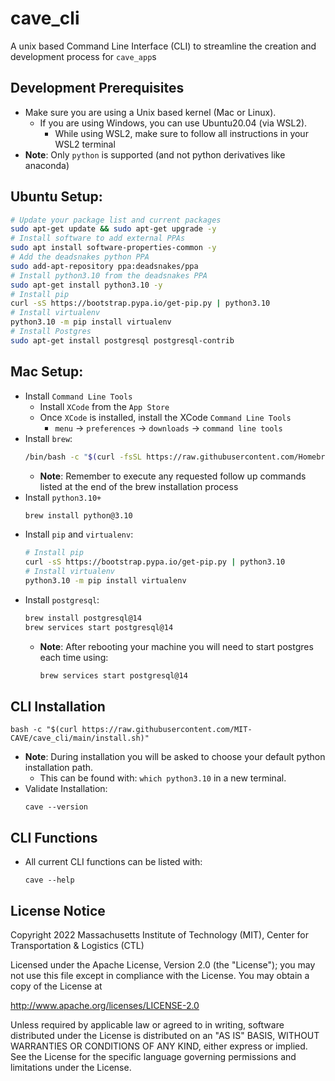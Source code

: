 # cave_cli
A unix based Command Line Interface (CLI) to streamline the creation and development process for `cave_app`s

## Development Prerequisites

- Make sure you are using a Unix based kernel (Mac or Linux).
    - If you are using Windows, you can use Ubuntu20.04 (via WSL2).
        - While using WSL2, make sure to follow all instructions in your WSL2 terminal
- **Note**: Only `python` is supported (and not python derivatives like anaconda)

## Ubuntu Setup:

```sh
# Update your package list and current packages
sudo apt-get update && sudo apt-get upgrade -y
# Install software to add external PPAs
sudo apt install software-properties-common -y
# Add the deadsnakes python PPA
sudo add-apt-repository ppa:deadsnakes/ppa
# Install python3.10 from the deadsnakes PPA
sudo apt-get install python3.10 -y
# Install pip
curl -sS https://bootstrap.pypa.io/get-pip.py | python3.10
# Install virtualenv
python3.10 -m pip install virtualenv
# Install Postgres
sudo apt-get install postgresql postgresql-contrib
```

## Mac Setup:

- Install `Command Line Tools`
    - Install `XCode` from the `App Store`
    - Once `XCode` is installed, install the XCode `Command Line Tools`
        - `menu` -> `preferences` -> `downloads` -> `command line tools`
- Install `brew`:
    ```sh
    /bin/bash -c "$(curl -fsSL https://raw.githubusercontent.com/Homebrew/install/HEAD/install.sh)"
    ```
    - **Note**: Remember to execute any requested follow up commands listed at the end of the brew installation process
- Install `python3.10+`
    ```sh
    brew install python@3.10
    ```
- Install `pip` and `virtualenv`:
    ```sh
    # Install pip
    curl -sS https://bootstrap.pypa.io/get-pip.py | python3.10
    # Install virtualenv
    python3.10 -m pip install virtualenv
    ```
- Install `postgresql`:
    ```sh
    brew install postgresql@14
    brew services start postgresql@14
    ```
    - **Note**: After rebooting your machine you will need to start postgres each time using:
      ```sh
      brew services start postgresql@14
      ```

## CLI Installation

```
bash -c "$(curl https://raw.githubusercontent.com/MIT-CAVE/cave_cli/main/install.sh)"
```
- **Note**: During installation you will be asked to choose your default python installation path.
    - This can be found with: `which python3.10` in a new terminal.
- Validate Installation:
    ```
    cave --version
    ```

## CLI Functions

- All current CLI functions can be listed with:
    ```
    cave --help
    ```

## License Notice

Copyright 2022 Massachusetts Institute of Technology (MIT), Center for Transportation & Logistics (CTL)

Licensed under the Apache License, Version 2.0 (the "License"); you may not use this file except in compliance with the License. You may obtain a copy of the License at

http://www.apache.org/licenses/LICENSE-2.0

Unless required by applicable law or agreed to in writing, software distributed under the License is distributed on an "AS IS" BASIS, WITHOUT WARRANTIES OR CONDITIONS OF ANY KIND, either express or implied. See the License for the specific language governing permissions and limitations under the License.
